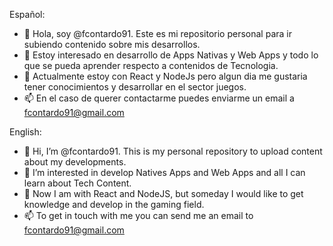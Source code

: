 <!--                                                                                                                              -->
Español:
- 👋 Hola, soy @fcontardo91. Este es mi repositorio personal para ir subiendo contenido sobre mis desarrollos.
- 👀 Estoy interesado en desarrollo de Apps Nativas y Web Apps y todo lo que se pueda aprender respecto a contenidos de Tecnologia.
- 🌱 Actualmente estoy con React y NodeJs pero algun dia me gustaria tener conocimientos y desarrollar en el sector juegos.
- 📫 En el caso de querer contactarme puedes enviarme un email a fcontardo91@gmail.com

<!--                                                                                                                              -->
English:
- 👋 Hi, I’m @fcontardo91. This is my personal repository to upload content about my developments.
- 👀 I’m interested in develop Natives Apps and Web Apps and all I can learn about Tech Content. 
- 🌱 Now I am with React and NodeJS, but someday I would like to get knowledge and develop in the gaming field.
- 📫 To get in touch with me you can send me an email to fcontardo91@gmail.com

<!--                                                                                                                              -->
